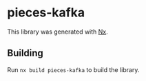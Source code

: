 # pieces-kafka

This library was generated with [Nx](https://nx.dev).

## Building

Run `nx build pieces-kafka` to build the library.

